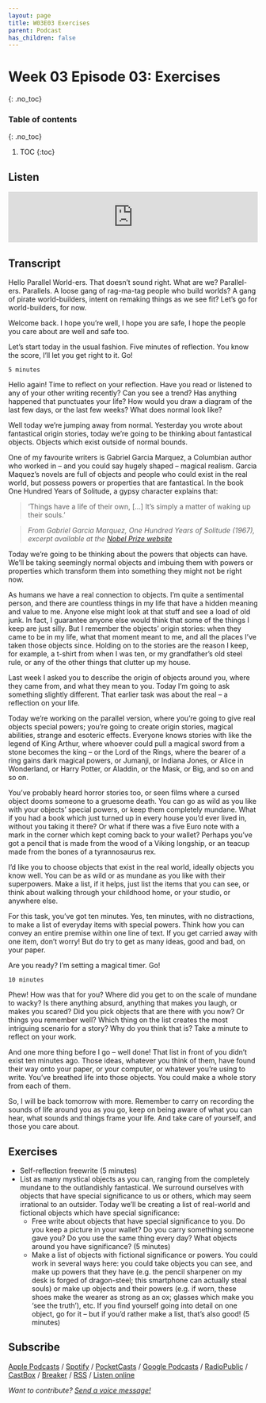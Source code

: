 ```yaml
---
layout: page
title: W03E03 Exercises
parent: Podcast
has_children: false
---
```



# Week 03 Episode 03: Exercises
{: .no_toc}

### Table of contents
{: .no_toc}

1. TOC
{:toc}


## Listen

<iframe src="https://anchor.fm/olliepalmer/embed/episodes/Week-3-Episode-3-Exercises-ecpg8b" height="102px" width="100%" frameborder="0" scrolling="no"></iframe>

## Transcript

Hello Parallel World-ers. That doesn’t sound right. What are we? Parallel-ers. Parallels. A loose gang of rag-ma-tag people who build worlds? A gang of pirate world-builders, intent on remaking things as we see fit? Let’s go for world-builders, for now.

Welcome back. I hope you’re well, I hope you are safe, I hope the people you care about are well and safe too.

Let’s start today in the usual fashion. Five minutes of reflection. You know the score, I’ll let you get right to it. Go!

```
5 minutes
```

Hello again! Time to reflect on your reflection. Have you read or listened to any of your other writing recently? Can you see a trend? Has anything happened that punctuates your life? How would you draw a diagram of the last few days, or the last few weeks? What does normal look like?

Well today we’re jumping away from normal. Yesterday you wrote about fantastical origin stories, today we’re going to be thinking about fantastical objects. Objects which exist outside of normal bounds.

One of my favourite writers is Gabriel Garcia Marquez, a Columbian author who worked in – and you could say hugely shaped – magical realism. Garcia Maquez’s novels are full of objects and people who could exist in the real world, but possess powers or properties that are fantastical. In the book One Hundred Years of Solitude, a gypsy character explains that:

> ‘Things have a life of their own, [...] It’s simply a matter of waking up their souls.’

> _From Gabriel Garcia Marquez, One Hundred Years of Solitude (1967), excerpt available at the [Nobel Prize website](https://www.nobelprize.org/prizes/literature/1982/marquez/prose)_

Today we’re going to be thinking about the powers that objects can have. We’ll be taking seemingly normal objects and imbuing them with powers or properties which transform them into something they might not be right now.

As humans we have a real connection to objects. I’m quite a sentimental person, and there are countless things in my life that have a hidden meaning and value to me. Anyone else might look at that stuff and see a load of old junk. In fact, I guarantee anyone else would think that some of the things I keep are just silly. But I remember the objects’ origin stories: when they came to be in my life, what that moment meant to me, and all the places I’ve taken those objects since. Holding on to the stories are the reason I keep, for example, a t-shirt from when I was ten, or my grandfather’s old steel rule, or any of the other things that clutter up my house.

Last week I asked you to describe the origin of objects around you, where they came from, and what they mean to you. Today I’m going to ask something slightly different. That earlier task was about the real – a reflection on your life.

Today we’re working on the parallel version, where you’re going to give real objects special powers; you’re going to create origin stories, magical abilities, strange and esoteric effects. Everyone knows stories with like the legend of King Arthur, where whoever could pull a magical sword from a stone becomes the king – or the Lord of the Rings, where the bearer of a ring gains dark magical powers, or Jumanji, or Indiana Jones, or Alice in Wonderland, or Harry Potter, or Aladdin, or the Mask, or Big, and so on and so on.

You’ve probably heard horror stories too, or seen films where a cursed object dooms someone to a gruesome death. You can go as wild as you like with your objects’ special powers, or keep them completely mundane. What if you had a book which just turned up in every house you’d ever lived in, without you taking it there? Or what if there was a five Euro note with a mark in the corner which kept coming back to your wallet? Perhaps you’ve got a pencil that is made from the wood of a Viking longship, or an teacup made from the bones of a tyrannosaurus rex.

I’d like you to choose objects that exist in the real world, ideally objects you know well. You can be as wild or as mundane as you like with their superpowers. Make a list, if it helps, just list the items that you can see, or think about walking through your childhood home, or your studio, or anywhere else.

For this task, you’ve got ten minutes. Yes, ten minutes, with no distractions, to make a list of everyday items with special powers. Think how you can convey an entire premise within one line of text. If you get carried away with one item, don’t worry! But do try to get as many ideas, good and bad, on your paper.

Are you ready? I’m setting a magical timer. Go!


```
10 minutes
```

Phew! How was that for you? Where did you get to on the scale of mundane to wacky? Is there anything absurd, anything that makes you laugh, or makes you scared? Did you pick objects that are there with you now? Or things you remember well? Which thing on the list creates the most intriguing scenario for a story? Why do you think that is? Take a minute to reflect on your work.

And one more thing before I go – well done! That list in front of you didn’t exist ten minutes ago. Those ideas, whatever you think of them, have found their way onto your paper, or your computer, or whatever you’re using to write. You’ve breathed life into those objects. You could make a whole story from each of them.

So, I will be back tomorrow with more. Remember to carry on recording the sounds of life around you as you go, keep on being aware of what you can hear, what sounds and things frame your life. And take care of yourself, and those you care about.


## Exercises

- Self-reflection freewrite (5 minutes)
- List as many mystical objects as you can, ranging from the completely mundane to the outlandishly fantastical. We surround ourselves with objects that have special significance to us or others, which may seem irrational to an outsider. Today we’ll be creating a list of real-world and fictional objects which have special significance:
  - Free write about objects that have special significance to you. Do you keep a picture in your wallet? Do you carry something someone gave you? Do you use the same thing every day? What objects around you have significance? (5 minutes)
  - Make a list of objects with fictional significance or powers. You could work in several ways here: you could take objects you can see, and make up powers that they have (e.g. the pencil sharpener on my desk is forged of dragon-steel; this smartphone can actually steal souls) or make up objects and their powers (e.g. if worn, these shoes make the wearer as strong as an ox; glasses which make you ‘see the truth’), etc. If you find yourself going into detail on one object, go for it – but if you’d rather make a list, that’s also good! (5 minutes)



## Subscribe

[Apple Podcasts](https://podcasts.apple.com/gb/podcast/parallel-worlds/id1504529134) / [Spotify](https://open.spotify.com/show/3L3RhKaoqQZoU9fIcLuZjz) / [PocketCasts](https://pca.st/ha20534r) / [Google Podcasts](https://www.google.com/podcasts?feed=aHR0cHM6Ly9hbmNob3IuZm0vcy8xODg0YjAwOC9wb2RjYXN0L3Jzcw%3D%3D) / [RadioPublic](https://radiopublic.com/parallel-worlds-WzVy1K) / [CastBox](https://castbox.fm/channel/id2710471?utm_source=podcaster&utm_medium=dlink&utm_campaign=c_2710471&utm_content=Parallel%20Worlds-CastBox_FM) / [Breaker](https://www.breaker.audio/parallel-worlds) / [RSS](https://anchor.fm/s/1884b008/podcast/rss) / [Listen online](https://anchor.fm/olliepalmer)

_Want to contribute? [Send a voice message!](https://anchor.fm/olliepalmer/message)_
